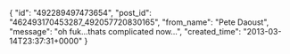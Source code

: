  {
   "id": "492289497473654",
   "post_id": "462493170453287_492057720830165",
   "from_name": "Pete Daoust",
   "message": "oh fuk...thats complicated now...",
   "created_time": "2013-03-14T23:37:31+0000"
 }
